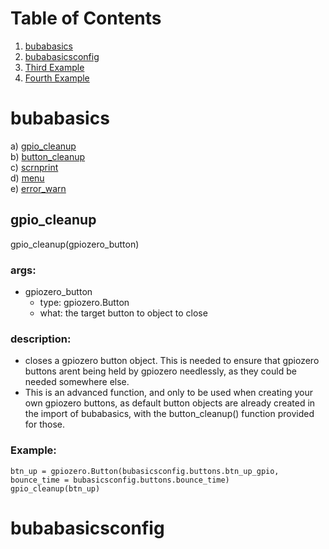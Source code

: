 # Table of Contents
1. [bubabasics](#bubabasics)  
2. [bubabasicsconfig](#bubabasicsconfig)
3. [Third Example](#third-example)
4. [Fourth Example](#fourth-examplehttpwwwfourthexamplecom)


# bubabasics
 a) [gpio_cleanup](#gpio_cleanup)  
 b) [button_cleanup](#button_cleanup)  
 c) [scrnprint](#scrnprint)  
 d) [menu](#menu)  
 e) [error_warn](#error_warn)  

## gpio_cleanup
gpio_cleanup(gpiozero_button)  
### args:  
- gpiozero_button  
    - type: gpiozero.Button
    - what: the target button to object to close  
### description:  
- closes a gpiozero button object. This is needed to ensure that gpiozero buttons arent being held by gpiozero needlessly, as they could be needed somewhere else.  
- This is an advanced function, and only to be used when creating your own gpiozero buttons, as default button objects are already created in the import of bubabasics, with the button_cleanup() function provided for those.
### Example:  
    btn_up = gpiozero.Button(bubasicsconfig.buttons.btn_up_gpio, bounce_time = bubasicsconfig.buttons.bounce_time)  
    gpio_cleanup(btn_up)  

##

# bubabasicsconfig
